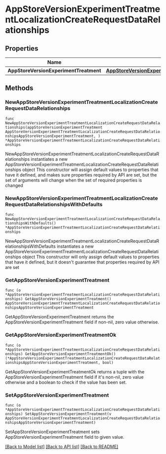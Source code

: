 # AppStoreVersionExperimentTreatmentLocalizationCreateRequestDataRelationships

## Properties

Name | Type | Description | Notes
------------ | ------------- | ------------- | -------------
**AppStoreVersionExperimentTreatment** | [**AppStoreVersionExperimentTreatmentLocalizationCreateRequestDataRelationshipsAppStoreVersionExperimentTreatment**](AppStoreVersionExperimentTreatmentLocalizationCreateRequestDataRelationshipsAppStoreVersionExperimentTreatment.md) |  | 

## Methods

### NewAppStoreVersionExperimentTreatmentLocalizationCreateRequestDataRelationships

`func NewAppStoreVersionExperimentTreatmentLocalizationCreateRequestDataRelationships(appStoreVersionExperimentTreatment AppStoreVersionExperimentTreatmentLocalizationCreateRequestDataRelationshipsAppStoreVersionExperimentTreatment, ) *AppStoreVersionExperimentTreatmentLocalizationCreateRequestDataRelationships`

NewAppStoreVersionExperimentTreatmentLocalizationCreateRequestDataRelationships instantiates a new AppStoreVersionExperimentTreatmentLocalizationCreateRequestDataRelationships object
This constructor will assign default values to properties that have it defined,
and makes sure properties required by API are set, but the set of arguments
will change when the set of required properties is changed

### NewAppStoreVersionExperimentTreatmentLocalizationCreateRequestDataRelationshipsWithDefaults

`func NewAppStoreVersionExperimentTreatmentLocalizationCreateRequestDataRelationshipsWithDefaults() *AppStoreVersionExperimentTreatmentLocalizationCreateRequestDataRelationships`

NewAppStoreVersionExperimentTreatmentLocalizationCreateRequestDataRelationshipsWithDefaults instantiates a new AppStoreVersionExperimentTreatmentLocalizationCreateRequestDataRelationships object
This constructor will only assign default values to properties that have it defined,
but it doesn't guarantee that properties required by API are set

### GetAppStoreVersionExperimentTreatment

`func (o *AppStoreVersionExperimentTreatmentLocalizationCreateRequestDataRelationships) GetAppStoreVersionExperimentTreatment() AppStoreVersionExperimentTreatmentLocalizationCreateRequestDataRelationshipsAppStoreVersionExperimentTreatment`

GetAppStoreVersionExperimentTreatment returns the AppStoreVersionExperimentTreatment field if non-nil, zero value otherwise.

### GetAppStoreVersionExperimentTreatmentOk

`func (o *AppStoreVersionExperimentTreatmentLocalizationCreateRequestDataRelationships) GetAppStoreVersionExperimentTreatmentOk() (*AppStoreVersionExperimentTreatmentLocalizationCreateRequestDataRelationshipsAppStoreVersionExperimentTreatment, bool)`

GetAppStoreVersionExperimentTreatmentOk returns a tuple with the AppStoreVersionExperimentTreatment field if it's non-nil, zero value otherwise
and a boolean to check if the value has been set.

### SetAppStoreVersionExperimentTreatment

`func (o *AppStoreVersionExperimentTreatmentLocalizationCreateRequestDataRelationships) SetAppStoreVersionExperimentTreatment(v AppStoreVersionExperimentTreatmentLocalizationCreateRequestDataRelationshipsAppStoreVersionExperimentTreatment)`

SetAppStoreVersionExperimentTreatment sets AppStoreVersionExperimentTreatment field to given value.



[[Back to Model list]](../README.md#documentation-for-models) [[Back to API list]](../README.md#documentation-for-api-endpoints) [[Back to README]](../README.md)


